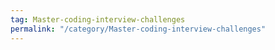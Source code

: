```yaml
---
tag: Master-coding-interview-challenges
permalink: "/category/Master-coding-interview-challenges"
---
```

